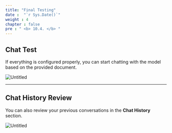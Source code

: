 ```yaml
---
title: "Final Testing"
date :  "`r Sys.Date()`" 
weight : 4
chapter : false
pre : " <b> 10.4. </b> "
---
```


## Chat Test

If everything is configured properly, you can start chatting with the model based on the provided document.

![Untitled](/images/Local%20test%20ce0d4bd8857e41d8b260be36d2383dc9/image%2019.png)

---

## Chat History Review

You can also review your previous conversations in the **Chat History** section.

![Untitled](/images/Local%20test%20ce0d4bd8857e41d8b260be36d2383dc9/image%2020.png)